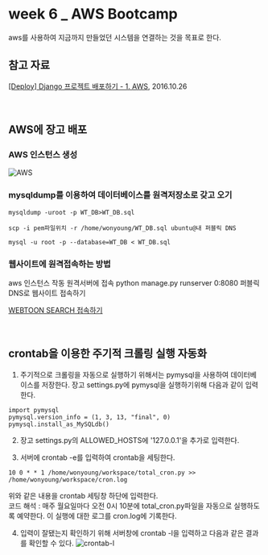 # week 6 _ AWS Bootcamp
aws를 사용하여 지금까지 만들었던 시스템을 연결하는 것을 목표로 한다.

## 참고 자료
[[Deploy] Django 프로젝트 배포하기 - 1. AWS](https://nachwon.github.io/django-deploy-1-aws/), 2016.10.26

<br>

## AWS에 장고 배포

### AWS 인스턴스 생성
![AWS](https://user-images.githubusercontent.com/48376471/74895756-dda5ee00-53d5-11ea-94ff-e6912138ed50.png)

### mysqldump를 이용하여 데이터베이스를 원격저장소로 갖고 오기
```
mysqldump -uroot -p WT_DB>WT_DB.sql

scp -i pem파일위치 -r /home/wonyoung/WT_DB.sql ubuntu@내 퍼블릭 DNS

mysql -u root -p --database=WT_DB < WT_DB.sql
```

### 웹사이트에 원격접속하는 방법
aws 인스턴스 작동
원격서버에 접속
python manage.py runserver 0:8080
퍼블릭 DNS로 웹사이트 접속하기

[WEBTOON SEARCH 접속하기](http://ec2-15-165-160-214.ap-northeast-2.compute.amazonaws.com:8080/)

<br>

## crontab을 이용한 주기적 크롤링 실행 자동화

1. 주기적으로 크롤링을 자동으로 실행하기 위해서는 pymysql을 사용하여 데이터베이스를 저장한다.
장고 settings.py에 pymysql을 실행하기위해 다음과 같이 입력한다.
```
import pymysql
pymysql.version_info = (1, 3, 13, "final", 0)
pymysql.install_as_MySQLdb()
```

2. 장고 settings.py의 ALLOWED_HOSTS에 '127.0.0.1'을 추가로 입력한다.

3. 서버에 crontab -e를 입력하여 crontab을 세팅한다.
```
10 0 * * 1 /home/wonyoung/workspace/total_cron.py >> /home/wonyoung/workspace/cron.log
```
위와 같은 내용을 crontab 세팅창 하단에 입력한다. <br>
코드 해석 : 매주 월요일마다 오전 0시 10분에 total_cron.py파일을 자동으로 실행하도록 예약한다. 이 실행에 대한 로그를 cron.log에 기록한다.

4. 입력이 잘됐는지 확인하기 위해 서버창에 crontab -l을 입력하고 다음과 같은 결과를 확인할 수 있다.
![crontab-l](https://user-images.githubusercontent.com/48376471/74997015-74d37a00-5498-11ea-91a5-e357e824b81d.png)

